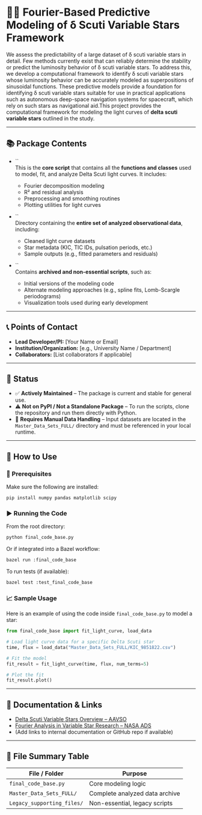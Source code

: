 # 🌠🔭 Fourier-Based Predictive Modeling of δ Scuti Variable Stars Framework

We assess the predictability of a large dataset of δ scuti variable stars in detail. Few methods currently exist that can reliably determine the stability or predict the luminosity behavior of δ scuti variable stars. To address this, we develop a computational framework to identify δ scuti variable stars whose luminosity behavior can be accurately modeled as superpositions of sinusoidal functions. These predictive models provide a foundation for identifying δ scuti variable stars suitable for use in practical applications such as autonomous deep-space navigation systems for spacecraft, which rely on such stars as navigational aid.This project provides the computational framework for modeling the light curves of **delta scuti variable stars** outlined in the study. 


---

## 📚 Package Contents

- ``\
  This is the **core script** that contains all the **functions and classes** used to model, fit, and analyze Delta Scuti light curves. It includes:

  - Fourier decomposition modeling
  - R² and residual analysis
  - Preprocessing and smoothing routines
  - Plotting utilities for light curves

- ``\
  Directory containing the **entire set of analyzed observational data**, including:

  - Cleaned light curve datasets
  - Star metadata (KIC, TIC IDs, pulsation periods, etc.)
  - Sample outputs (e.g., fitted parameters and residuals)

- ``\
  Contains **archived and non-essential scripts**, such as:

  - Initial versions of the modeling code
  - Alternate modeling approaches (e.g., spline fits, Lomb-Scargle periodograms)
  - Visualization tools used during early development

---

## 📞 Points of Contact

- **Lead Developer/PI:** [Your Name or Email]
- **Institution/Organization:** [e.g., University Name / Department]
- **Collaborators:** [List collaborators if applicable]

---

## 📌 Status

- ✅ **Actively Maintained** – The package is current and stable for general use.
- ⚠️ **Not on PyPI / Not a Standalone Package** – To run the scripts, clone the repository and run them directly with Python.
- 📁 **Requires Manual Data Handling** – Input datasets are located in the `Master_Data_Sets_FULL/` directory and must be referenced in your local runtime.

---

## 🚀 How to Use

### 🧰 Prerequisites

Make sure the following are installed:

```bash
pip install numpy pandas matplotlib scipy
```

### ▶️ Running the Code

From the root directory:

```bash
python final_code_base.py
```

Or if integrated into a Bazel workflow:

```bash
bazel run :final_code_base
```

To run tests (if available):

```bash
bazel test :test_final_code_base
```

### 📈 Sample Usage

Here is an example of using the code inside `final_code_base.py` to model a star:

```python
from final_code_base import fit_light_curve, load_data

# Load light curve data for a specific Delta Scuti star
time, flux = load_data("Master_Data_Sets_FULL/KIC_9851822.csv")

# Fit the model
fit_result = fit_light_curve(time, flux, num_terms=5)

# Plot the fit
fit_result.plot()
```

---

## 📌 Documentation & Links

- [Delta Scuti Variable Stars Overview – AAVSO](https://www.aavso.org/delta-scuti-variables)
- [Fourier Analysis in Variable Star Research – NASA ADS](https://ui.adsabs.harvard.edu/)
- (Add links to internal documentation or GitHub repo if available)

---

## 📂 File Summary Table

| File / Folder              | Purpose                        |
| -------------------------- | ------------------------------ |
| `final_code_base.py`       | Core modeling logic            |
| `Master_Data_Sets_FULL/`   | Complete analyzed data archive |
| `Legacy_supporting_files/` | Non-essential, legacy scripts  |




